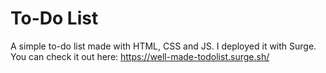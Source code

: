 # To-Do List

A simple to-do list made with HTML, CSS and JS. I deployed it with Surge. You can check it out here: https://well-made-todolist.surge.sh/
